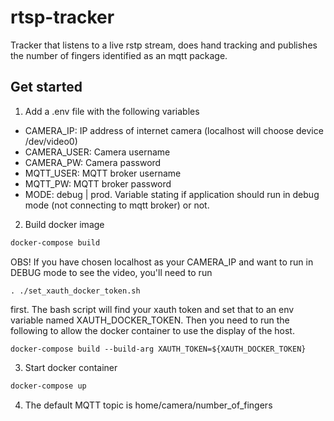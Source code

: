 # rtsp-tracker
Tracker that listens to a live rstp stream, does hand tracking and publishes
the number of fingers identified as an mqtt package.

## Get started
1. Add a .env file with the following variables
-   CAMERA_IP: IP address of internet camera (localhost will choose device /dev/video0)
-   CAMERA_USER: Camera username
-   CAMERA_PW: Camera password
-   MQTT_USER: MQTT broker username
-   MQTT_PW: MQTT broker password
-   MODE: debug | prod. Variable stating if application should run in debug mode (not connecting to mqtt broker) or not.

2. Build docker image
```bash
docker-compose build
```
OBS! If you have chosen localhost as your CAMERA_IP and want to run in DEBUG mode to
see the video, you'll need to run
```
. ./set_xauth_docker_token.sh
```
first. The bash script will find your xauth token and set that to an env variable named
XAUTH_DOCKER_TOKEN. Then you need to run the following to allow the docker container
to use the display of the host.
```
docker-compose build --build-arg XAUTH_TOKEN=${XAUTH_DOCKER_TOKEN}
```

3. Start docker container
```bash
docker-compose up
```
4. The default MQTT topic is home/camera/number_of_fingers
